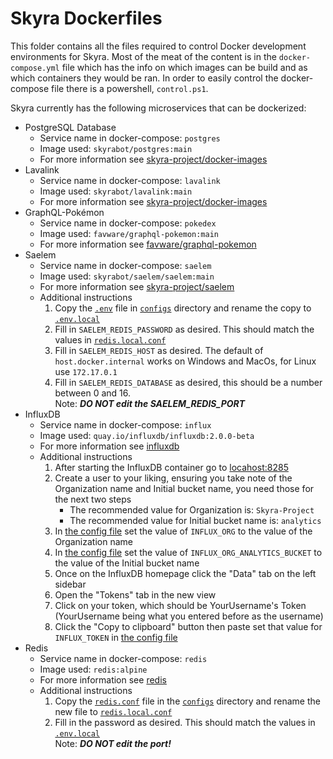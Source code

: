 # Skyra Dockerfiles

This folder contains all the files required to control Docker development environments for Skyra. Most of the meat of
the content is in the `docker-compose.yml` file which has the info on which images can be build and as which containers
they would be ran. In order to easily control the docker-compose file there is a powershell, `control.ps1`.

Skyra currently has the following microservices that can be dockerized:

- PostgreSQL Database
  - Service name in docker-compose: `postgres`
  - Image used: `skyrabot/postgres:main`
  - For more information see [skyra-project/docker-images]
- Lavalink
  - Service name in docker-compose: `lavalink`
  - Image used: `skyrabot/lavalink:main`
  - For more information see [skyra-project/docker-images]
- GraphQL-Pokémon
  - Service name in docker-compose: `pokedex`
  - Image used: `favware/graphql-pokemon:main`
  - For more information see [favware/graphql-pokemon]
- Saelem
  - Service name in docker-compose: `saelem`
  - Image used: `skyrabot/saelem/saelem:main`
  - For more information see [skyra-project/saelem]
  - Additional instructions
    1. Copy the [`.env`] file in [`configs`] directory and rename the copy to [`.env.local`]
	2. Fill in `SAELEM_REDIS_PASSWORD` as desired. This should match the values in [`redis.local.conf`]
	3. Fill in `SAELEM_REDIS_HOST` as desired. The default of `host.docker.internal` works on Windows and MacOs, for Linux use `172.17.0.1`
	3. Fill in `SAELEM_REDIS_DATABASE` as desired, this should be a number between 0 and 16.  
	Note: ***DO NOT edit the SAELEM_REDIS_PORT***
- InfluxDB
  - Service name in docker-compose: `influx`
  - Image used: `quay.io/influxdb/influxdb:2.0.0-beta`
  - For more information see [influxdb]
  - Additional instructions
    1. After starting the InfluxDB container go to [locahost:8285]
	1. Create a user to your liking, ensuring you take note of the Organization name and Initial bucket name, you need those for the next two steps
	    - The recommended value for Organization is: `Skyra-Project`
	    - The recommended value for Initial bucket name is: `analytics`
	1. In [the config file] set the value of `INFLUX_ORG` to the value of the Organization name
	1. In [the config file] set the value of `INFLUX_ORG_ANALYTICS_BUCKET` to the value of the Initial bucket name
	1. Once on the InfluxDB homepage click the "Data" tab on the left sidebar
	1. Open the "Tokens" tab in the new view
	1. Click on your token, which should be YourUsername's Token (YourUsername being what you entered before as the username)
	1. Click the "Copy to clipboard" button then paste set that value for `INFLUX_TOKEN` in [the config file]
- Redis
  - Service name in docker-compose: `redis`
  - Image used: `redis:alpine`
  - For more information see [redis]
  - Additional instructions
    1. Copy the [`redis.conf`] file in the [`configs`] directory and rename the new file to [`redis.local.conf`]
	2. Fill in the password as desired. This should match the values in [`.env.local`]  
	Note: ***DO NOT edit the port!***

<!-- Link dump -->

[`.env.local`]:                ./configs/.env.local
[`.env`]:                      ./configs/.env
[`configs`]:                   ./configs/
[`redis.conf`]:                ./configs/redis.conf
[`redis.local.conf`]:          ./configs/redis.local.conf
[favware/graphql-pokemon]:     https://github.com/favware/graphql-pokemon
[influxdb]:                    https://v2.docs.influxdata.com/v2.0/get-started/#download-and-run-influxdb-v2-0-beta
[locahost:8285]:               http://localhost:8285
[redis]:                       https://hub.docker.com/_/redis
[skyra-project/docker-images]: https://github.com/skyra-project/docker-images
[skyra-project/saelem]:        https://github.com/skyra-project/saelem
[the config file]:             ../src/config.ts
